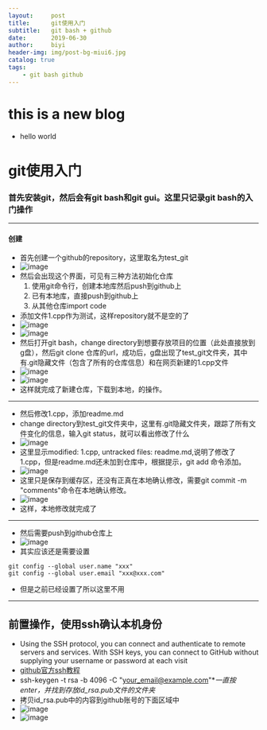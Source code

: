 ```yaml
---
layout:     post
title:      git使用入门
subtitle:   git bash + github
date:       2019-06-30
author:     biyi
header-img: img/post-bg-miui6.jpg
catalog: true
tags:
    - git bash github
---
```

# this is a new blog
- hello world
# git使用入门
### 首先安装git，然后会有git bash和git gui。这里只记录git bash的入门操作
---
#### 创建

- 首先创建一个github的repository，这里取名为test_git
- ![image](/BiyiLin1234.github.io/img/git/1.jpg)
- 然后会出现这个界面，可见有三种方法初始化仓库
    1. 使用git命令行，创建本地库然后push到github上
    2. 已有本地库，直接push到github上
    3. 从其他仓库import code
- 添加文件1.cpp作为测试，这样repository就不是空的了
- ![image](BiyiLin1234.github.io/img/git/2.jpg)
- ![image](BiyiLin1234.github.io/img/git/3.jpg)
- 然后打开git bash，change directory到想要存放项目的位置（此处直接放到g盘），然后git clone 仓库的url，成功后，g盘出现了test_git文件夹，其中有.git隐藏文件（包含了所有的仓库信息）和在网页新建的1.cpp文件
- ![image](BiyiLin1234.github.io/img/git/4.jpg)
- ![image](BiyiLin1234.github.io/img/git/5.jpg)
- 这样就完成了新建仓库，下载到本地，的操作。
---
- 然后修改1.cpp，添加readme.md
- change directory到test_git文件夹中，这里有.git隐藏文件夹，跟踪了所有文件变化的信息，输入git status，就可以看出修改了什么
- ![image](BiyiLin1234.github.io/img/git/6.jpg)
- 这里显示modified: 1.cpp, untracked files: readme.md,说明了修改了1.cpp，但是readme.md还未加到仓库中，根据提示，git add 命令添加。
- ![image](BiyiLin1234.github.io/img/git/7.jpg)
- 这里只是保存到缓存区，还没有正真在本地确认修改，需要git commit -m "comments"命令在本地确认修改。
- ![image](BiyiLin1234.github.io/img/git/8.jpg)
- 这样，本地修改就完成了
---
- 然后需要push到github仓库上
- ![image](BiyiLin1234.github.io/img/git/9.jpg)
- 其实应该还是需要设置 
```
git config --global user.name "xxx"
git config --global user.email "xxx@xxx.com"
```
- 但是之前已经设置了所以这里不用
---
## 前置操作，使用ssh确认本机身份

- Using the SSH protocol, you can connect and authenticate to remote servers and services. With SSH keys, you can connect to GitHub without supplying your username or password at each visit
- [github官方ssh教程](https://help.github.com/en/articles/connecting-to-github-with-ssh)
- ssh-keygen -t rsa -b 4096 -C "your_email@example.com"**一直按enter，并找到存放id_rsa.pub文件的文件夹*
- 拷贝id_rsa.pub中的内容到github账号的下面区域中
- ![image](BiyiLin1234.github.io/img/git/10.jpg)
- ![image](BiyiLin1234.github.io/img/git/11.jpg)
